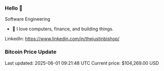 ### Hello 🤙  

Software Engineering

- 🔭 I love computers, finance, and building things.
  
LinkedIn: https://www.linkedin.com/in/thejustinbishop/  






















































































































































































































































































































































































































































































































































































### Bitcoin Price Update
Last updated: 2025-06-01 09:21:48 UTC
Current price: $104,269.00 USD
